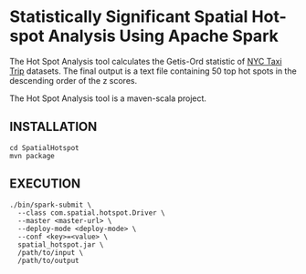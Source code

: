 # Statistically Significant Spatial Hot-spot Analysis Using Apache Spark
The Hot Spot Analysis tool calculates the Getis-Ord statistic of [NYC Taxi Trip](https://www1.nyc.gov/site/tlc/about/tlc-trip-record-data.page) datasets. The final output is a text file containing 50 top hot spots in the descending order of the z scores.

The Hot Spot Analysis tool is a maven-scala project.

## INSTALLATION
  ```
  cd SpatialHotspot
  mvn package
  ```
## EXECUTION
  ```
  ./bin/spark-submit \
    --class com.spatial.hotspot.Driver \
	--master <master-url> \
	--deploy-mode <deploy-mode> \
	--conf <key>=<value> \
	spatial_hotspot.jar \
	/path/to/input \
	/path/to/output 
  ```

